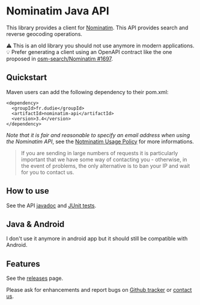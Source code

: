Nominatim Java API
==================

This library provides a client for [Nominatim](https://wiki.openstreetmap.org/wiki/Nominatim). This API provides search and reverse geocoding operations.

⚠️ This is an old library you should not use anymore in modern applications.  
💡 Prefer generating a client using an OpenAPI contract like the one proposed in [osm-search/Nominatim #1697](https://github.com/osm-search/Nominatim/issues/1697).

Quickstart
----------

Maven users can add the following dependency to their pom.xml:

    <dependency>
      <groupId>fr.dudie</groupId>
      <artifactId>nominatim-api</artifactId>
      <version>3.4</version>
    </dependency>

*Note that it is fair and reasonable to specify an email address when using the Nominatim API*, see the [Notminatim Usage Policy](https://operations.osmfoundation.org/policies/nominatim/) for more informations.

> If you are sending in large numbers of requests it is particularly important that we have some way of contacting you - otherwise, in the event of problems, the only alternative is to ban your IP and wait for you to contact us.

How to use
----------

See the API [javadoc](https://jeremiehuchet.github.io/nominatim-java-api/latest) and [JUnit tests](https://github.com/jeremiehuchet/nominatim-java-api/blob/master/src/test/java/fr/dudie/nominatim/client/JsonNominatimClientTest.java). 

Java & Android
--------------

I don't use it anymore in android app but it should still be compatible with Android.

Features
--------

See the [releases](https://github.com/jeremiehuchet/nominatim-java-api/releases) page.

Please ask for enhancements and report bugs on [Github tracker](https://github.com/jeremiehuchet/nominatim-java-api/issues/new) or [contact us](http://www.google.com/recaptcha/mailhide/d?k=01Th60_7w3rxWuSJumsnqxfg==&c=REgbsYXndhO58POROxZGybu0F_Xu3JmR-wBRNbh8knE).

